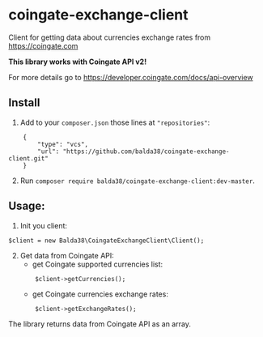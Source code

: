 # coingate-exchange-client
Client for getting data about currencies exchange rates from https://coingate.com

**This library works with Coingate API v2!**

For more details go to https://developer.coingate.com/docs/api-overview

## Install
1. Add to your `composer.json` those lines at `"repositories"`:
```
    {
        "type": "vcs",
        "url": "https://github.com/balda38/coingate-exchange-client.git"
    }
```
2. Run `composer require balda38/coingate-exchange-client:dev-master`.

## Usage:

1. Init you client:
```
$client = new Balda38\CoingateExchangeClient\Client();
```
2. Get data from Coingate API:
    * get Coingate supported currencies list:
    ```
        $client->getCurrencies();
    ```
    * get Coingate currencies exchange rates:
    ```
        $client->getExchangeRates();
    ```

The library returns data from Coingate API as an array.
